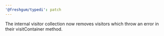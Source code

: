 ```yaml
---
'@freshgum/typedi': patch
---
```


The internal visitor collection now removes visitors which throw an error in their visitContainer method.
